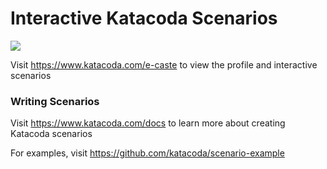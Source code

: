 # Interactive Katacoda Scenarios

[![](http://shields.katacoda.com/katacoda/e-caste/count.svg)](https://www.katacoda.com/e-caste "Get your profile on Katacoda.com")

Visit https://www.katacoda.com/e-caste to view the profile and interactive scenarios

### Writing Scenarios
Visit https://www.katacoda.com/docs to learn more about creating Katacoda scenarios

For examples, visit https://github.com/katacoda/scenario-example
